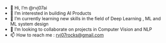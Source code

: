 - 👋 Hi, I’m @rvj07ai
- 👀 I’m interested in building AI Products
- 🌱 I’m currently learning new skills in the field of Deep Learning , ML and  ML system design
- 💞️ I’m looking to collaborate on projects in Computer Vision and NLP
- 📫 How to reach me : rvj07rocks@gmail.com

<!---
rvj07ai/rvj07ai is a ✨ special ✨ repository because its `README.md` (this file) appears on your GitHub profile.
You can click the Preview link to take a look at your changes.
--->
